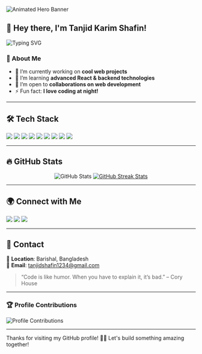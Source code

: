 ![Animated Hero Banner](https://i.imgur.com/Gw4uZph.png)

## 👋 Hey there, I'm Tanjid Karim Shafin!

![Typing SVG](https://readme-typing-svg.herokuapp.com?font=Fira+Code&size=22&duration=3000&pause=1000&color=00FF00&center=true&vCenter=true&width=600&lines=Mern-Stack+Web+Developer;Passionate+About+Frontend+&+Backend;Building+Awesome+Web+Apps;Always+Learning+New+Things!)

### 🚀 About Me
- 🔭 I’m currently working on **cool web projects**
- 🌱 I’m learning **advanced React & backend technologies**
- 👯 I’m open to **collaborations on web development**
- ⚡ Fun fact: **I love coding at night!**

---

## 🛠️ Tech Stack  

<p>
  <a href="https://developer.mozilla.org/en-US/docs/Web/HTML"><img src="https://img.shields.io/badge/-HTML5-000?style=for-the-badge&logo=html5&logoColor=E34F26"></a>
  <a href="https://developer.mozilla.org/en-US/docs/Web/CSS"><img src="https://img.shields.io/badge/-CSS3-000?style=for-the-badge&logo=css3&logoColor=1572B6"></a>
  <a href="https://developer.mozilla.org/en-US/docs/Web/JavaScript"><img src="https://img.shields.io/badge/-JavaScript-000?style=for-the-badge&logo=javascript&logoColor=F7DF1E"></a>
  <a href="https://react.dev/"><img src="https://img.shields.io/badge/-React-000?style=for-the-badge&logo=react&logoColor=61DAFB"></a>
  <a href="https://nodejs.org/"><img src="https://img.shields.io/badge/-Node.js-000?style=for-the-badge&logo=node.js&logoColor=339933"></a>
  <a href="https://expressjs.com/"><img src="https://img.shields.io/badge/-Express-000?style=for-the-badge&logo=express&logoColor=white"></a>
  <a href="https://www.mongodb.com/"><img src="https://img.shields.io/badge/-MongoDB-000?style=for-the-badge&logo=mongodb&logoColor=4EA94B"></a>
  <a href="https://git-scm.com/"><img src="https://img.shields.io/badge/-Git-000?style=for-the-badge&logo=git&logoColor=F05032"></a>
  <a href="https://github.com/"><img src="https://img.shields.io/badge/-GitHub-000?style=for-the-badge&logo=github&logoColor=white"></a>
</p>

---

## 🔥 GitHub Stats  
<p align="center">
  <img src="https://github-readme-stats.vercel.app/api?username=Tanjidshafin&show_icons=true&theme=tokyonight" alt="GitHub Stats">
<a href="https://git.io/streak-stats">
    <img src="https://nirzak-streak-stats.vercel.app?user=Tanjidshafin&theme=dark&date_format=M%20j%5B%2C%20Y%5D" alt="GitHub Streak Stats">
  </a>

</p>

---


## 🌍 Connect with Me  

<p>
  <a href="https://linkedin.com/in/yourprofile"><img src="https://img.shields.io/badge/-LinkedIn-000?style=for-the-badge&logo=linkedin&logoColor=0077B5"></a>
  <a href="https://github.com/YourUsername"><img src="https://img.shields.io/badge/-GitHub-000?style=for-the-badge&logo=github&logoColor=white"></a>
  <a href="https://twitter.com/yourprofile"><img src="https://img.shields.io/badge/-Twitter-000?style=for-the-badge&logo=twitter&logoColor=1DA1F2"></a>
</p>

---

## 📧 Contact  

📍 **Location**: Barishal, Bangladesh  
📩 **Email**: tanjidshafin1234@gmail.com  

> “Code is like humor. When you have to explain it, it’s bad.” – Cory House  

---

### 🏆 Profile Contributions  

![Profile Contributions](https://github-profile-summary-cards.vercel.app/api/cards/profile-details?username=Tanjidshafin&theme=radical)  

---

Thanks for visiting my GitHub profile! 🚀✨ Let's build something amazing together!  

